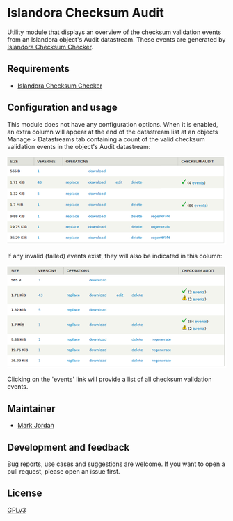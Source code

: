 # Islandora Checksum Audit

Utility module that displays an overview of the checksum validation events from an Islandora object's Audit datastream. These events are generated by [Islandora Checksum Checker](https://github.com/islandora/islandora_checksum_checker).

## Requirements

* [Islandora Checksum Checker](https://github.com/islandora/islandora_checksum_checker)

## Configuration and usage

This module does not have any configuration options. When it is enabled, an extra column will appear at the end of the datastream list at an objects Manage > Datastreams tab containing a count of the valid checksum validation events in the object's Audit datastream:

![Valid checksum validation events](images/checksum_audit_valid_screencap.png)

If any invalid (failed) events exist, they will also be indicated in this column:

![Invalid checksum validation events](images/checksum_audit_invalid_screencap.png)

Clicking on the 'events' link will provide a list of all checksum validation events.

## Maintainer

* [Mark Jordan](https://github.com/mjordan)

## Development and feedback

Bug reports, use cases and suggestions are welcome. If you want to open a pull request, please open an issue first.

## License

[GPLv3](http://www.gnu.org/licenses/gpl-3.0.txt)
